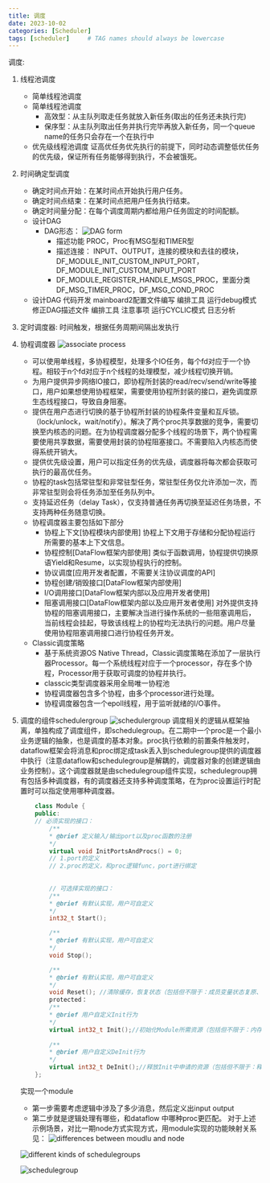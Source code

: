 ```yaml
---
title: 调度
date: 2023-10-02
categories: [Scheduler]
tags: [scheduler]     # TAG names should always be lowercase
---
```

调度:
1. 线程池调度
	+ 简单线程池调度
	+ 简单线程池调度
		+ 高效型：从主队列取走任务就放入新任务(取出的任务还未执行完)
		+ 保序型：从主队列取出任务并执行完毕再放入新任务，同一个queue name的任务只会存在一个在执行中
	+ 优先级线程池调度
	证高优任务优先执行的前提下，同时动态调整低优任务的优先级，保证所有任务能够得到执行，不会被饿死。
2. 时间确定型调度
	+ 确定时间点开始：在某时间点开始执行用户任务。
	+ 确定时间点结束：在某时间点把用户任务执行结束。
	+ 确定时间量分配：在每个调度周期内都给用户任务固定的时间配额。
	+ 设计DAG
		+ DAG形态：
		![DAG form](/commons/images/3141911-20230612174030634-1454854692.png)
			+ 描述功能 PROC，Proc有MSG型和TIMER型
			+ 描述连接： INPUT、OUTPUT，连接的模块和去往的模块，DF_MODULE_INIT_CUSTOM_INPUT_PORT，DF_MODULE_INIT_CUSTOM_INPUT_PORT
			+ DF_MODULE_REGISTER_HANDLE_MSGS_PROC，里面分类 DF_MSG_TIMER_PROC，DF_MSG_COND_PROC
	+ 设计DAG 代码开发 mainboard2配置文件编写 编排工具 运行debug模式 修正DAG描述文件 编排工具 注意事项  运行CYCLIC模式 日志分析
3. 定时调度器: 时间触发，根据任务周期间隔出发执行
4. 协程调度器
	![associate process](/commons/images/3141911-20230612174119862-1756594148.png)
	+ 可以使用单线程，多协程模型，处理多个IO任务，每个fd对应于一个协程。相较于n个fd对应于n个线程的处理模型，减少线程切换开销。
	+ 为用户提供异步网络IO接口，即协程所封装的read/recv/send/write等接口，用户如果想使用协程框架，需要使用协程所封装的接口，避免调度原生态线程接口，导致自身阻塞。
	+ 提供在用户态进行切换的基于协程所封装的协程条件变量和互斥锁。（lock/unlock，wait/notify）。解决了两个proc共享数据的竞争，需要切换至内核态的问题。在为协程调度器分配多个线程的场景下，两个协程需要使用共享数据，需要使用封装的协程阻塞接口。不需要陷入内核态而使得系统开销大。
	+ 提供优先级设置，用户可以指定任务的优先级，调度器将每次都会获取可执行的最高优任务。
	+ 协程的task包括常驻型和非常驻型任务，常驻型任务仅允许添加一次，而非常驻型则会将任务添加至任务队列中。
	+ 支持延迟任务（delay Task），仅支持普通任务再切换至延迟任务场景，不支持两种任务随意切换。
	+ 协程调度器主要包括如下部分
		+ 协程上下文[协程模块内部使用] 协程上下文用于存储和分配协程运行所需要的基本上下文信息。
		+ 协程控制[DataFlow框架内部使用] 类似于函数调用，协程提供切换原语Yield和Resume，以实现协程执行的控制。
		+ 协议调度[应用开发者配置，不需要关注协议调度的API]
		+ 协程创建/销毁接口[DataFlow框架内部使用]
		+ I/O调用接口[DataFlow框架内部以及应用开发者使用]
		+ 阻塞调用接口[DataFlow框架内部以及应用开发者使用] 对外提供支持协程的阻塞调用接口，主要解决当进行操作系统的一些阻塞调用后，当前线程会挂起，导致该线程上的协程均无法执行的问题。用户尽量使用协程阻塞调用接口进行协程任务开发。
	+ Classic调度策略
		+ 基于系统资源OS Native Thread，Classic调度策略在添加了一层执行器Processor。每一个系统线程对应于一个processor，存在多个协程，Processor用于获取可调度的协程并执行。
		+ classcic类型调度器采用全局唯一协程池
		+ 协程调度器包含多个协程，由多个processor进行处理。
		+ 协程调度器包含一个epoll线程，用于监听就绪的I/O事件。


5. 调度的组件schedulergroup 
	![schedulergroup ](/commons/images/3141911-20230612173617710-1810980187.png) 
	调度相关的逻辑从框架抽离，单独构成了调度组件，即schedulegroup。在二期中一个proc是一个最小业务逻辑的抽象，也是调度的基本对象。proc执行依赖的前置条件触发时，dataflow框架会将消息和proc绑定成task丢入到schedulegroup提供的调度器中执行（注意dataflow和schedulegroup是解耦的，调度器对象的创建逻辑由业务控制）。这个调度器就是由schedulegroup组件实现，schedulegroup拥有包括多种调度器，有的调度器还支持多种调度策略，在为proc设置运行时配置时可以指定使用哪种调度器。
	```cpp
		class Module {
		public:
		// 必须实现的接口：
			/**
			* @brief 定义输入/输出port以及proc函数的注册
			*/
			virtual void InitPortsAndProcs() = 0;
			// 1.port的定义
			// 2.proc的定义，和proc逻辑func，port进行绑定
			
			
			// 可选择实现的接口：
			/**
			* @brief 有默认实现，用户可自定义
			*/
			int32_t Start();

			/**
			* @brief 有默认实现，用户可自定义
			*/
			void Stop();

			/**
			* @brief 有默认实现，用户可自定义
			*/
			void Reset(); //清除缓存，恢复状态（包括但不限于：成员变量状态复原、内存内容复位、文件清空等，这边其实就不太适合包括Init中的内存分配，文件open等操作）
			protected：
			/**
			* @brief 用户自定义Init行为
			*/
			virtual int32_t Init();//初始化Module所需资源（包括但不限于：内存分配、文件操作，comminication创建pub sub等）
			
			/**
			* @brief 用户自定义DeInit行为
			*/
			virtual int32_t DeInit();//释放Init中申请的资源（包括但不限于：释放内存、关闭文件、析构communication创建的pub sub等）
		};
	```
	实现一个module
	+ 第一步需要考虑逻辑中涉及了多少消息，然后定义出input output
	+ 第二步就是逻辑处理有哪些，和dataflow 中哪种proc更匹配。 对于上述示例场景，对比一期node方式实现方式，用module实现的功能映射关系见：
	![differences between moudlu and node](/commons/images/3141911-20230612153459679-1252207155.png)
	
	![different kinds of schedulegroups](/commons/images/3141911-20230612154708312-137169618.png)

	![schedulegroup](/commons/images/3141911-20230612155437555-959923245.png)